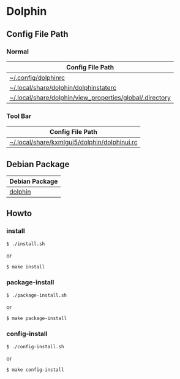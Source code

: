 
# Dolphin


## Config File Path


### Normal

| Config File Path |
| --- |
| [~/.config/dolphinrc](./asset/overlay/etc/skel/.config/dolphinrc) |
| [~/.local/share/dolphin/dolphinstaterc](./asset/overlay/etc/skel/.local/share/dolphin/dolphinstaterc) |
| [~/.local/share/dolphin/view_properties/global/.directory](./asset/overlay/etc/skel/.local/share/dolphin/view_properties/global/.directory) |


### Tool Bar

| Config File Path |
| --- |
| [~/.local/share/kxmlgui5/dolphin/dolphinui.rc](./asset/overlay/etc/skel/.local/share/kxmlgui5/dolphin/dolphinui.rc) |


## Debian Package

| Debian Package |
| --- |
| [dolphin](https://packages.debian.org/stable/dolphin) |


## Howto


### install

``` sh
$ ./install.sh
```

or

``` sh
$ make install
```


### package-install

``` sh
$ ./package-install.sh
```

or

``` sh
$ make package-install
```


### config-install

``` sh
$ ./config-install.sh
```

or

``` sh
$ make config-install
```

